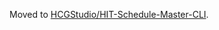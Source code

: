 Moved to [HCGStudio/HIT-Schedule-Master-CLI](https://github.com/HCGStudio/HIT-Schedule-Master-CLI).
